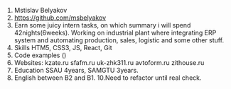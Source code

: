 1. Mstislav Belyakov
2. https://github.com/msbelyakov
3. Earn some juicy intern tasks, on which summary i will spend 42nights(6weeks).
Working on industrial plant where integrating ERP system and automating production, sales, logistic and some other stuff.
4. Skills HTM5, CSS3, JS, React, Git
5. Code examples ()
6. Websites: kzate.ru sfafm.ru uk-zhk311.ru avtoform.ru zithouse.ru
7. Education SSAU 4years, SAMGTU 3years.
8. English between B2 and B1.
10.Need to refactor until real check.
